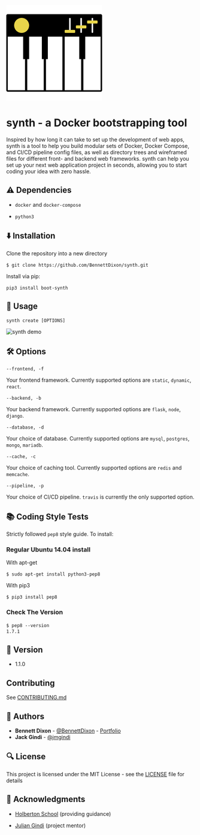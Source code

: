 ![synth logo](assets/synth_logo.png)

# synth - a Docker bootstrapping tool

Inspired by how long it can take to set up the development of web apps, synth is a tool to help you build modular sets of Docker, Docker Compose, and CI/CD pipeline config files, as well as directory trees and wireframed files for different front- and backend web frameworks. synth can help you set up your next web application project in seconds, allowing you to start coding your idea with zero hassle.

## :warning: Dependencies

- `docker` and `docker-compose`

- `python3`

## :arrow_down: Installation

Clone the repository into a new directory

```
$ git clone https://github.com/BennettDixon/synth.git
```

Install via pip:

```
pip3 install boot-synth
```

## :triangular_flag_on_post: Usage

```
synth create [OPTIONS]
```

![synth demo](assets/synth_basic_demo.gif)

## :hammer_and_wrench: Options

```
--frontend, -f
```

Your frontend framework. Currently supported options are `static`, `dynamic`, `react`.

```
--backend, -b
```

Your backend framework. Currently supported options are `flask`, `node`, `django`.

```
--database, -d
```

Your choice of database. Currently supported options are `mysql`, `postgres`, `mongo`, `mariadb`.

```
--cache, -c
```

Your choice of caching tool. Currently supported options are `redis` and `memcache`.

```
--pipeline, -p
```

Your choice of CI/CD pipeline. `travis` is currently the only supported option.

## :books: Coding Style Tests

Strictly followed `pep8` style guide. To install:

### Regular Ubuntu 14.04 install

With apt-get

```
$ sudo apt-get install python3-pep8
```

With pip3

```
$ pip3 install pep8
```

### Check The Version

```
$ pep8 --version
1.7.1
```

## :pencil: Version

- 1.1.0

## Contributing

See [CONTRIBUTING.md](CONTRIBUTING.md)

## :blue_book: Authors

- **Bennett Dixon** - [@BennettDixon](https://github.com/BennettDixon) - [Portfolio](https://bencodesit.com)
- **Jack Gindi** - [@jmgindi](https://github.com/jmgindi)

## :mag: License

This project is licensed under the MIT License - see the [LICENSE](LICENSE.txt) file for details

## :mega: Acknowledgments

- [Holberton School](https://github.com/holbertonschool) (providing guidance)

- [Julian Gindi](https://github.com/JulianGindi) (project mentor)
